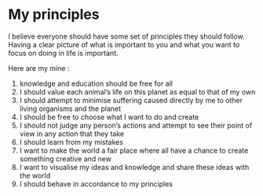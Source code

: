 # My principles
I believe everyone should have some set of principles they should follow. Having a clear picture of what is important to you and what you want to focus on doing in life is important.

Here are my mine :

1. knowledge and education should be free for all
2. I should value each animal’s life on this planet as equal to that of my own
3. I should attempt to minimise suffering caused directly by me to other living organisms and the planet
4. I should be free to choose what I want to do and create
5. I should not judge any person’s actions and attempt to see their point of view in any action that they take
6. I should learn from my mistakes
7.  I want to make the world a fair place where all have a chance to create something creative and new
8. I want to visualise my ideas and knowledge and share these ideas with the world
9. I should behave in accordance to my principles